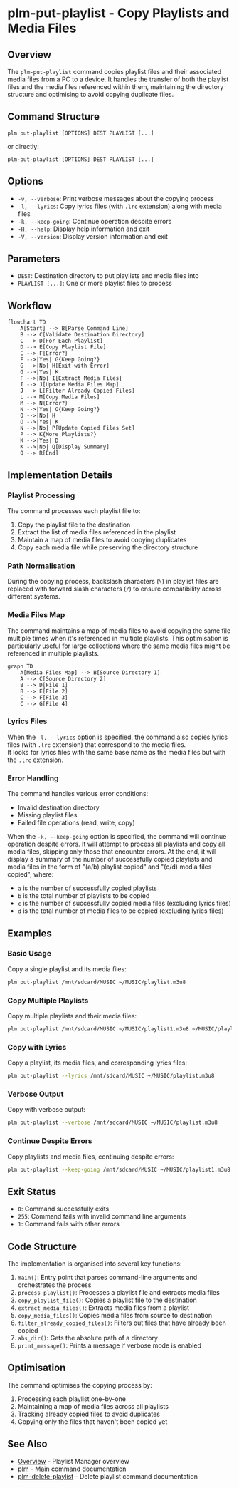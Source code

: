 # plm-put-playlist - Copy Playlists and Media Files

## Overview

The `plm-put-playlist` command copies playlist files and their
associated media files from a PC to a device.  It handles the transfer of
both the playlist files and the media files referenced within them,
maintaining the directory structure and optimising to avoid copying
duplicate files.

## Command Structure

```
plm put-playlist [OPTIONS] DEST PLAYLIST [...]
```

or directly:

```
plm-put-playlist [OPTIONS] DEST PLAYLIST [...]
```

## Options

- `-v, --verbose`: Print verbose messages about the copying process
- `-l, --lyrics`: Copy lyrics files (with `.lrc` extension) along with
  media files
- `-k, --keep-going`: Continue operation despite errors
- `-H, --help`: Display help information and exit
- `-V, --version`: Display version information and exit

## Parameters

- `DEST`: Destination directory to put playlists and media files into
- `PLAYLIST [...]`: One or more playlist files to process

## Workflow

```mermaid
flowchart TD
    A[Start] --> B[Parse Command Line]
    B --> C[Validate Destination Directory]
    C --> D[For Each Playlist]
    D --> E[Copy Playlist File]
    E --> F{Error?}
    F -->|Yes| G{Keep Going?}
    G -->|No| H[Exit with Error]
    G -->|Yes| K
    F -->|No| I[Extract Media Files]
    I --> J[Update Media Files Map]
    J --> L[Filter Already Copied Files]
    L --> M[Copy Media Files]
    M --> N{Error?}
    N -->|Yes| O{Keep Going?}
    O -->|No| H
    O -->|Yes| K
    N -->|No| P[Update Copied Files Set]
    P --> K{More Playlists?}
    K -->|Yes| D
    K -->|No| Q[Display Summary]
    Q --> R[End]
```

## Implementation Details

### Playlist Processing

The command processes each playlist file to:

1. Copy the playlist file to the destination
2. Extract the list of media files referenced in the playlist
3. Maintain a map of media files to avoid copying duplicates
4. Copy each media file while preserving the directory structure

### Path Normalisation

During the copying process, backslash characters (`\`) in playlist files
are replaced with forward slash characters (`/`) to ensure compatibility
across different systems.

### Media Files Map

The command maintains a map of media files to avoid copying the same
file multiple times when it's referenced in multiple playlists.  This
optimisation is particularly useful for large collections where the same
media files might be referenced in multiple playlists.

```mermaid
graph TD
    A[Media Files Map] --> B[Source Directory 1]
    A --> C[Source Directory 2]
    B --> D[File 1]
    B --> E[File 2]
    C --> F[File 3]
    C --> G[File 4]
```

### Lyrics Files

When the `-l, --lyrics` option is specified, the command also copies
lyrics files (with `.lrc` extension) that correspond to the media files.  
It looks for lyrics files with the same base name as the media files but
with the `.lrc` extension.

### Error Handling

The command handles various error conditions:

- Invalid destination directory
- Missing playlist files
- Failed file operations (read, write, copy)

When the `-k, --keep-going` option is specified, the command will
continue operation despite errors.  It will attempt to process all
playlists and copy all media files, skipping only those that encounter
errors.  At the end, it will display a summary of the number of
successfully copied playlists and media files in the form of "(a/b)
playlist copied" and "(c/d) media files copied", where:

- `a` is the number of successfully copied playlists
- `b` is the total number of playlists to be copied
- `c` is the number of successfully copied media files (excluding lyrics
  files)
- `d` is the total number of media files to be copied (excluding lyrics
  files)

## Examples

### Basic Usage

Copy a single playlist and its media files:

```bash
plm put-playlist /mnt/sdcard/MUSIC ~/MUSIC/playlist.m3u8
```

### Copy Multiple Playlists

Copy multiple playlists and their media files:

```bash
plm put-playlist /mnt/sdcard/MUSIC ~/MUSIC/playlist1.m3u8 ~/MUSIC/playlist2.m3u8
```

### Copy with Lyrics

Copy a playlist, its media files, and corresponding lyrics files:

```bash
plm put-playlist --lyrics /mnt/sdcard/MUSIC ~/MUSIC/playlist.m3u8
```

### Verbose Output

Copy with verbose output:

```bash
plm put-playlist --verbose /mnt/sdcard/MUSIC ~/MUSIC/playlist.m3u8
```

### Continue Despite Errors

Copy playlists and media files, continuing despite errors:

```bash
plm put-playlist --keep-going /mnt/sdcard/MUSIC ~/MUSIC/playlist1.m3u8 ~/MUSIC/playlist2.m3u8
```

## Exit Status

- `0`: Command successfully exits
- `255`: Command fails with invalid command line arguments
- `1`: Command fails with other errors

## Code Structure

The implementation is organised into several key functions:

1. `main()`: Entry point that parses command-line arguments and
   orchestrates the process
2. `process_playlist()`: Processes a playlist file and extracts media
   files
3. `copy_playlist_file()`: Copies a playlist file to the destination
4. `extract_media_files()`: Extracts media files from a playlist
5. `copy_media_files()`: Copies media files from source to destination
6. `filter_already_copied_files()`: Filters out files that have already
   been copied
7. `abs_dir()`: Gets the absolute path of a directory
8. `print_message()`: Prints a message if verbose mode is enabled

## Optimisation

The command optimises the copying process by:

1. Processing each playlist one-by-one
2. Maintaining a map of media files across all playlists
3. Tracking already copied files to avoid duplicates
4. Copying only the files that haven't been copied yet

## See Also

- [Overview](overview.md) - Playlist Manager overview
- [plm](plm.md) - Main command documentation
- [plm-delete-playlist](plm-delete-playlist.md) - Delete playlist command
  documentation
